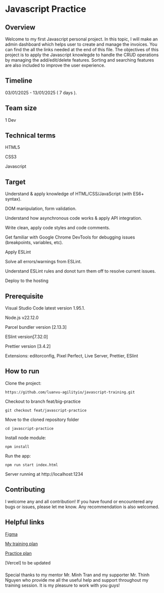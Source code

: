 # Javascript Practice

## Overview
Welcome to my first Javascript personal project. In this topic, I will make an admin dashboard which helps user to create and manage the invoices. You can find the all the links needed at the end of this file. The objectives of this project is to apply the Javascript knowlegde to handle the CRUD operations by managing the add/edit/delete features. Sorting and searching features are also included to improve the user experience.

## Timeline
03/01/2025 - 13/01/2025 ( 7 days ).

## Team size
1 Dev
## Technical terms
HTML5

CSS3

Javascript
## Target
Understand & apply knowledge of HTML/CSS/JavaScript (with ES6+ syntax).

DOM manipulation, form validation.

Understand how asynchronous code works & apply API integration.

Write clean, apply code styles and code comments.

Get familiar with Google Chrome DevTools for debugging issues (breakpoints, variables, etc).

Apply ESLint

Solve all errors/warnings from ESLint.

Understand ESLint rules and donot turn them off to resolve current issues.

Deploy to the hosting
## Prerequisite
Visual Studio Code latest version 1.95.1.

Node.js v22.12.0

Parcel bundler version [2.13.3]

ESlint version[7.32.0]

Prettier version [3.4.2]

Extensions: editorconfig, Pixel Perfect, Live Server, Prettier, ESlint
## How to run

Clone the project:
```
https://github.com/luanvu-agilityio/javascript-training.git
```
Checkout to branch feat/big-practice
```
git checkout feat/javascript-practice
```
Move to the cloned repository folder
```
cd javascript-practice
```
Install node module:
```
npm install
```
Run the app:

```
npm run start index.html
```
Server running at http://localhost:1234
## Contributing
I welcome any and all contribution! If you have found or encountered any bugs or issues, please let me know. Any recommendation is also welcomed.

## Helpful links
[Figma](https://www.figma.com/design/xJDqPcSePLHrAyA7crDrgY/Admin-Dashboard-Web-(Community)?node-id=2-3&p=f&t=GfBQC129vVggg0XZ-0)

[My training plan](https://docs.google.com/document/d/1R1_GYOSdtmzjxuhqLg4Mrv1CTs7Z43WLgVDC2UBOk3k/edit?tab=t.0)

[Practice plan](https://docs.google.com/document/d/1WNsq6QzjSLZf-jB3QkaUE6xg44tWFaTRoyxqBrePeqE/edit?tab=t.0)

[Vercel] to be updated
###
Special thanks to my mentor Mr. Minh Tran and my supporter Mr. Thinh Nguyen who provide me all the useful help and support throughout my training session. It is my pleasure to work with you guys!
